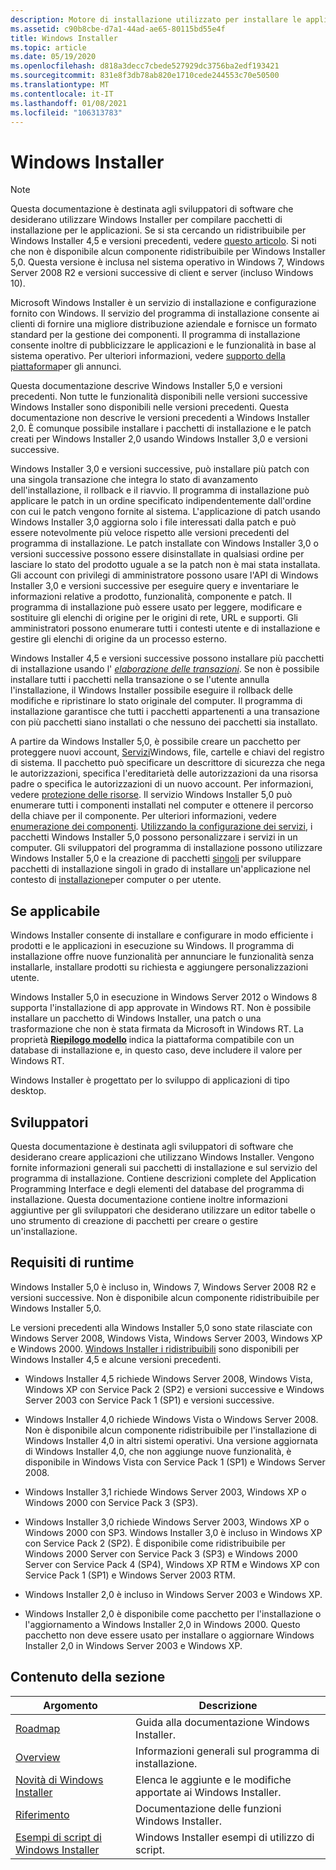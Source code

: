 ```yaml
---
description: Motore di installazione utilizzato per installare le applicazioni o gli aggiornamenti o i servizi eseguiti in Windows. Configura e ripristina le applicazioni installate. Scrivere pacchetti MSI personalizzati per creare un'installazione o un aggiornamento o un aggiornamento dell'installazione per un'applicazione.
ms.assetid: c90b8cbe-d7a1-44ad-ae65-80115bd55e4f
title: Windows Installer
ms.topic: article
ms.date: 05/19/2020
ms.openlocfilehash: d818a3decc7cbede527929dc3756ba2edf193421
ms.sourcegitcommit: 831e8f3db78ab820e1710cede244553c70e50500
ms.translationtype: MT
ms.contentlocale: it-IT
ms.lasthandoff: 01/08/2021
ms.locfileid: "106313783"
---
```

# <a name="windows-installer"></a>Windows Installer

> [!NOTE]
> Questa documentazione è destinata agli sviluppatori di software che desiderano utilizzare Windows Installer per compilare pacchetti di installazione per le applicazioni. Se si sta cercando un ridistribuibile per Windows Installer 4,5 e versioni precedenti, vedere [questo articolo](windows-installer-redistributables.md). Si noti che non è disponibile alcun componente ridistribuibile per Windows Installer 5,0. Questa versione è inclusa nel sistema operativo in Windows 7, Windows Server 2008 R2 e versioni successive di client e server (incluso Windows 10).

Microsoft Windows Installer è un servizio di installazione e configurazione fornito con Windows. Il servizio del programma di installazione consente ai clienti di fornire una migliore distribuzione aziendale e fornisce un formato standard per la gestione dei componenti. Il programma di installazione consente inoltre di pubblicizzare le applicazioni e le funzionalità in base al sistema operativo. Per ulteriori informazioni, vedere [supporto della piattaforma](platform-support-of-advertisement.md)per gli annunci.

Questa documentazione descrive Windows Installer 5,0 e versioni precedenti. Non tutte le funzionalità disponibili nelle versioni successive Windows Installer sono disponibili nelle versioni precedenti. Questa documentazione non descrive le versioni precedenti a Windows Installer 2,0. È comunque possibile installare i pacchetti di installazione e le patch creati per Windows Installer 2,0 usando Windows Installer 3,0 e versioni successive.

Windows Installer 3,0 e versioni successive, può installare più patch con una singola transazione che integra lo stato di avanzamento dell'installazione, il rollback e il riavvio. Il programma di installazione può applicare le patch in un ordine specificato indipendentemente dall'ordine con cui le patch vengono fornite al sistema. L'applicazione di patch usando Windows Installer 3,0 aggiorna solo i file interessati dalla patch e può essere notevolmente più veloce rispetto alle versioni precedenti del programma di installazione. Le patch installate con Windows Installer 3,0 o versioni successive possono essere disinstallate in qualsiasi ordine per lasciare lo stato del prodotto uguale a se la patch non è mai stata installata. Gli account con privilegi di amministratore possono usare l'API di Windows Installer 3,0 e versioni successive per eseguire query e inventariare le informazioni relative a prodotto, funzionalità, componente e patch. Il programma di installazione può essere usato per leggere, modificare e sostituire gli elenchi di origine per le origini di rete, URL e supporti. Gli amministratori possono enumerare tutti i contesti utente e di installazione e gestire gli elenchi di origine da un processo esterno.

Windows Installer 4,5 e versioni successive possono installare più pacchetti di installazione usando l' [*elaborazione delle transazioni*](t-gly.md). Se non è possibile installare tutti i pacchetti nella transazione o se l'utente annulla l'installazione, il Windows Installer possibile eseguire il rollback delle modifiche e ripristinare lo stato originale del computer. Il programma di installazione garantisce che tutti i pacchetti appartenenti a una transazione con più pacchetti siano installati o che nessuno dei pacchetti sia installato.

A partire da Windows Installer 5,0, è possibile creare un pacchetto per proteggere nuovi account, [Servizi](../services/services.md)Windows, file, cartelle e chiavi del registro di sistema. Il pacchetto può specificare un descrittore di sicurezza che nega le autorizzazioni, specifica l'ereditarietà delle autorizzazioni da una risorsa padre o specifica le autorizzazioni di un nuovo account. Per informazioni, vedere [protezione delle risorse](securing-resources-.md). Il servizio Windows Installer 5,0 può enumerare tutti i componenti installati nel computer e ottenere il percorso della chiave per il componente. Per ulteriori informazioni, vedere [enumerazione dei componenti](enumerating-components-.md). [Utilizzando la configurazione dei servizi](using-services-configuration.md), i pacchetti Windows Installer 5,0 possono personalizzare i servizi in un computer. Gli sviluppatori del programma di installazione possono utilizzare Windows Installer 5,0 e la creazione di pacchetti [singoli](single-package-authoring.md) per sviluppare pacchetti di installazione singoli in grado di installare un'applicazione nel contesto di [installazione](installation-context.md)per computer o per utente.

## <a name="where-applicable"></a>Se applicabile

Windows Installer consente di installare e configurare in modo efficiente i prodotti e le applicazioni in esecuzione su Windows. Il programma di installazione offre nuove funzionalità per annunciare le funzionalità senza installarle, installare prodotti su richiesta e aggiungere personalizzazioni utente.

Windows Installer 5,0 in esecuzione in Windows Server 2012 o Windows 8 supporta l'installazione di app approvate in Windows RT. Non è possibile installare un pacchetto di Windows Installer, una patch o una trasformazione che non è stata firmata da Microsoft in Windows RT. La proprietà [**Riepilogo modello**](template-summary.md) indica la piattaforma compatibile con un database di installazione e, in questo caso, deve includere il valore per Windows RT.

Windows Installer è progettato per lo sviluppo di applicazioni di tipo desktop.

## <a name="developer-audience"></a>Sviluppatori

Questa documentazione è destinata agli sviluppatori di software che desiderano creare applicazioni che utilizzano Windows Installer. Vengono fornite informazioni generali sui pacchetti di installazione e sul servizio del programma di installazione. Contiene descrizioni complete del Application Programming Interface e degli elementi del database del programma di installazione. Questa documentazione contiene inoltre informazioni aggiuntive per gli sviluppatori che desiderano utilizzare un editor tabelle o uno strumento di creazione di pacchetti per creare o gestire un'installazione.

## <a name="run-time-requirements"></a>Requisiti di runtime

Windows Installer 5,0 è incluso in, Windows 7, Windows Server 2008 R2 e versioni successive. Non è disponibile alcun componente ridistribuibile per Windows Installer 5,0.

Le versioni precedenti alla Windows Installer 5,0 sono state rilasciate con Windows Server 2008, Windows Vista, Windows Server 2003, Windows XP e Windows 2000. [Windows Installer i ridistribuibili](windows-installer-redistributables.md) sono disponibili per Windows Installer 4,5 e alcune versioni precedenti.

* Windows Installer 4,5 richiede Windows Server 2008, Windows Vista, Windows XP con Service Pack 2 (SP2) e versioni successive e Windows Server 2003 con Service Pack 1 (SP1) e versioni successive.

* Windows Installer 4,0 richiede Windows Vista o Windows Server 2008. Non è disponibile alcun componente ridistribuibile per l'installazione di Windows Installer 4,0 in altri sistemi operativi. Una versione aggiornata di Windows Installer 4,0, che non aggiunge nuove funzionalità, è disponibile in Windows Vista con Service Pack 1 (SP1) e Windows Server 2008.

* Windows Installer 3,1 richiede Windows Server 2003, Windows XP o Windows 2000 con Service Pack 3 (SP3).

* Windows Installer 3,0 richiede Windows Server 2003, Windows XP o Windows 2000 con SP3. Windows Installer 3,0 è incluso in Windows XP con Service Pack 2 (SP2). È disponibile come ridistribuibile per Windows 2000 Server con Service Pack 3 (SP3) e Windows 2000 Server con Service Pack 4 (SP4), Windows XP RTM e Windows XP con Service Pack 1 (SP1) e Windows Server 2003 RTM.

* Windows Installer 2,0 è incluso in Windows Server 2003 e Windows XP.

* Windows Installer 2,0 è disponibile come pacchetto per l'installazione o l'aggiornamento a Windows Installer 2,0 in Windows 2000. Questo pacchetto non deve essere usato per installare o aggiornare Windows Installer 2,0 in Windows Server 2003 e Windows XP.

## <a name="in-this-section"></a>Contenuto della sezione



| Argomento                                                                                       | Descrizione                                                  |
|---------------------------------------------------------------------------------------------|--------------------------------------------------------------|
| [Roadmap](roadmap-to-windows-installer-documentation.md)<br/>                        | Guida alla documentazione Windows Installer.<br/>       |
| [Overview](about-windows-installer.md)<br/>                                          | Informazioni generali sul programma di installazione.<br/>          |
| [Novità di Windows Installer](what-s-new-in-windows-installer.md)<br/>           | Elenca le aggiunte e le modifiche apportate ai Windows Installer.<br/> |
| [Riferimento](installer-function-reference.md)<br/>                                    | Documentazione delle funzioni Windows Installer.<br/>     |
| [Esempi di script di Windows Installer](windows-installer-scripting-examples.md)<br/> | Windows Installer esempi di utilizzo di script.<br/>          |



 

 

 
